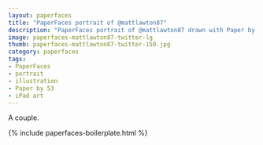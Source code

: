 ```yaml
---
layout: paperfaces
title: "PaperFaces portrait of @mattlawton87"
description: "PaperFaces portrait of @mattlawton87 drawn with Paper by 53 on an iPad."
image: paperfaces-mattlawton87-twitter-lg
thumb: paperfaces-mattlawton87-twitter-150.jpg
category: paperfaces
tags: 
- PaperFaces
- portrait
- illustration
- Paper by 53
- iPad art
---
```


A couple.

{% include paperfaces-boilerplate.html %}